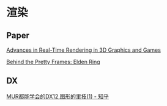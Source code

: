 # 渲染

## Paper

[Advances in Real-Time Rendering in 3D Graphics and Games](http://advances.realtimerendering.com)

[Behind the Pretty Frames: Elden Ring](http://www.mamoniem.com/behind-the-pretty-frames-elden-ring/)

## DX

[MUR都能学会的DX12,图形的里技(1) - 知乎](https://zhuanlan.zhihu.com/p/356687489)
